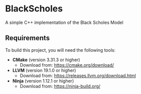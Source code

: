 # BlackScholes
A simple C++ implementation of the Black Scholes Model

## Requirements
To build this project, you will need the following tools:

- **CMake** (version 3.31.3 or higher)
  - Download from: https://cmake.org/download/
- **LLVM** (version 19.1.0 or higher)
  - Download from: https://releases.llvm.org/download.html
- **Ninja** (version 1.12.1 or higher)
  - Download from: https://ninja-build.org/